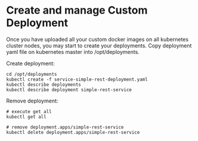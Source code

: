 # Create and manage Custom Deployment

Once you have uploaded all your custom docker images on all kubernetes cluster nodes, you may start to create your deployments.
Copy deployment yaml file on kubernetes master into /opt/deployments.

Create deployment:
```
cd /opt/deployments
kubectl create -f service-simple-rest-deployment.yaml
kubectl describe deployments
kubectl describe deployment simple-rest-service
```

Remove deployment:
```
# execute get all
kubectl get all

# remove deployment.apps/simple-rest-service
kubectl delete deployment.apps/simple-rest-service
```
